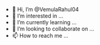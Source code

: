 - 👋 Hi, I’m @VemulaRahul04
- 👀 I’m interested in ...
- 🌱 I’m currently learning ...
- 💞️ I’m looking to collaborate on ...
- 📫 How to reach me ...

<!---
VemulaRahul04/VemulaRahul04 is a ✨ special ✨ repository because its `README.md` (this file) appears on your GitHub profile.
You can click the Preview link to take a look at your changes.
---
